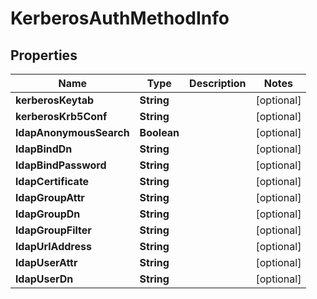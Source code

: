 

# KerberosAuthMethodInfo


## Properties

Name | Type | Description | Notes
------------ | ------------- | ------------- | -------------
**kerberosKeytab** | **String** |  |  [optional]
**kerberosKrb5Conf** | **String** |  |  [optional]
**ldapAnonymousSearch** | **Boolean** |  |  [optional]
**ldapBindDn** | **String** |  |  [optional]
**ldapBindPassword** | **String** |  |  [optional]
**ldapCertificate** | **String** |  |  [optional]
**ldapGroupAttr** | **String** |  |  [optional]
**ldapGroupDn** | **String** |  |  [optional]
**ldapGroupFilter** | **String** |  |  [optional]
**ldapUrlAddress** | **String** |  |  [optional]
**ldapUserAttr** | **String** |  |  [optional]
**ldapUserDn** | **String** |  |  [optional]



